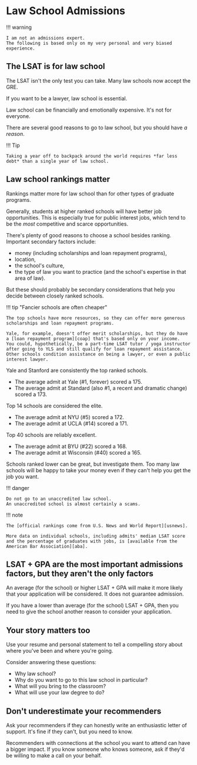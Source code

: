 # Law School Admissions

!!! warning

    I am not an admissions expert. 
    The following is based only on my very personal and very biased experience.

## The LSAT is for law school

The LSAT isn't the only test you can take.
Many law schools now accept the GRE.

If you want to be a lawyer, law school is essential.

Law school can be financially and emotionally expensive.
It's not for everyone.

There are several good reasons to go to law school, but you should have *a reason*.

!!! Tip

    Taking a year off to backpack around the world requires *far less debt* than a single year of law school.

## Law school rankings matter

Rankings matter more for law school than for other types of graduate programs.

Generally, students at higher ranked schools will have better job opportunities.
This is especially true for public interest jobs, which tend to be the *most* competitive and scarce opportunities.

There's plenty of good reasons to choose a school besides ranking.
Important secondary factors include:

- money (including scholarships and loan repayment programs),
- location,
- the school's culture,
- the type of law you want to practice (and the school's expertise in that area of law).

But these should probably be secondary considerations that help you decide between closely ranked schools.

!!! tip "Fancier schools are often cheaper"

    The top schools have more resources, so they can offer more generous scholarships and loan repayment programs.

    Yale, for example, doesn't offer merit scholarships, but they do have a [loan repayment program][coap] that's based only on your income.
    You could, hypothetically, be a part-time LSAT tutor / yoga instructor after going to YLS and still qualify for loan repayment assistance.
    Other schools condition assistance on being a lawyer, or even a public interest lawyer.

Yale and Stanford are consistently the top ranked schools.

- The average admit at Yale (#1, forever) scored a 175.
- The average admit at Standard (also #1, a recent and dramatic change) scored a 173.

Top 14 schools are considered the elite.

- The average admit at NYU (#5) scored a 172.
- The average admit at UCLA (#14) scored a 171.

Top 40 schools are reliably excellent.

- The average admit at BYU (#22) scored a 168.
- The average admit at Wisconsin (#40) scored a 165.

Schools ranked lower can be great, but investigate them.
Too many law schools will be happy to take your money even if they can't help you get the job you want.

!!! danger

    Do not go to an unaccredited law school. 
    An unaccredited school is almost certainly a scams.

!!! note

    The [official rankings come from U.S. News and World Report][usnews].

    More data on individual schools, including admits' median LSAT score and the percentage of graduates with jobs, is [available from the American Bar Association][aba].

## LSAT + GPA are the most important admissions factors, but they aren't the only factors

An average (for the school) or higher LSAT + GPA will make it more likely that your application will be considered.
It does not guarantee admission.

If you have a lower than average (for the school) LSAT + GPA, then you need to give the school another reason to consider your application.

## Your story matters too

Use your resume and personal statement to tell a compelling story about where you've been and where you're going.

Consider answering these questions:

- Why law school?
- Why do you want to go to this law school in particular?
- What will you bring to the classroom?
- What will use your law degree to do?

## Don't underestimate your recommenders

Ask your recommenders if they can honestly write an enthusiastic letter of support.
It's fine if they can't, but you need to know.

Recommenders with connections at the school you want to attend can have a bigger impact.
If you know someone who knows someone, ask if they'd be willing to make a call on your behalf.

[usnews]: https://www.usnews.com/best-graduate-schools/top-law-schools/law-rankings
[aba]: https://www.abarequireddisclosures.org/Disclosure509.aspx
[coap]: https://law.yale.edu/admissions/cost-financial-aid/post-graduate-loan-repayment/about-coap
